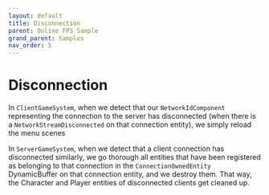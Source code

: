 ```yaml
---
layout: default
title: Disconnection
parent: Online FPS Sample
grand_parent: Samples
nav_order: 5
---
```


# Disconnection
In `ClientGameSystem`, when we detect that our `NetworkIdComponent` representing the connection to the server has disconnected (when there is a `NetworkStreamDisconnected` on that connection entity), we simply reload the menu scenes

In `ServerGameSystem`, when we detect that a client connection has disconnected similarly, we go thorough all entities that have been registered as belonging to that connection in the `ConnectionOwnedEntity` DynamicBuffer on that connection entity, and we destroy them. That way, the Character and Player entities of disconnected clients get cleaned up.